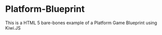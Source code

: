 Platform-Blueprint
==================

This is a HTML 5 bare-bones example of a Platform Game Blueprint using Kiwi.JS
